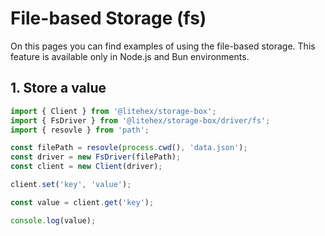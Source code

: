 # File-based Storage (fs)

On this pages you can find examples of using the file-based storage. This feature is available only in Node.js and Bun environments.

## 1. Store a value

```typescript
import { Client } from '@litehex/storage-box';
import { FsDriver } from '@litehex/storage-box/driver/fs';
import { resovle } from 'path';

const filePath = resovle(process.cwd(), 'data.json');
const driver = new FsDriver(filePath);
const client = new Client(driver);

client.set('key', 'value');

const value = client.get('key');

console.log(value);
```
